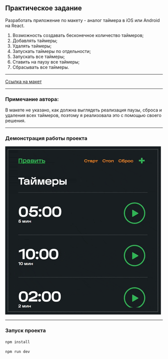 ## Практическое задание
Разработать приложение по макету - аналог таймера в iOS или Android на React.
1. Возможность создавать бесконечное количество таймеров;
2. Добавлять таймеры;
3. Удалять таймеры;
4. Запускать таймеры по отдельности;
5. Запускать все таймеры;
6. Ставить на паузу все таймеры;
7. Сбрасывать все таймеры.
________________________________________________________________________________
[Ссылка на макет](https://www.figma.com/file/l5KBtHDKDjHnvRzYdd2bYc/Untitled?type=design&node-id=0%3A1&mode=design&t=ADFEDAlw7eArIm9y-1)
________________________________________________________________________________
### Примечание автора:
В макете не указано, как должна выглядеть реализация паузы, сброса и удаления всех таймеров, поэтому я реализовала это с помощью своего решения.
________________________________________________________________________________
### Демонстрация работы проекта

![app gif](app-gif.gif)

________________________________________________________________________________
### Запуск проекта
`npm install` 

`npm run dev`


